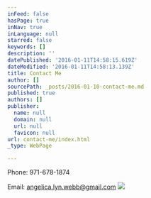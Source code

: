 ```yaml
---
inFeed: false
hasPage: true
inNav: true
inLanguage: null
starred: false
keywords: []
description: ''
datePublished: '2016-01-11T14:58:15.619Z'
dateModified: '2016-01-11T14:58:13.139Z'
title: Contact Me
author: []
sourcePath: _posts/2016-01-10-contact-me.md
published: true
authors: []
publisher:
  name: null
  domain: null
  url: null
  favicon: null
url: contact-me/index.html
_type: WebPage

---
```

Phone: 971-678-1874 

Email: [angelica.lyn.webb@gmail.com][0]
![](https://the-grid-user-content.s3-us-west-2.amazonaws.com/0f93c8c7-eab2-4c3e-91c3-d7ac485d7531.png)

[0]: mailto:angelica.lyn.webb@gmail.com